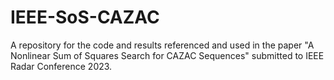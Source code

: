 # IEEE-SoS-CAZAC
A repository for the code and results referenced and used in the paper "A Nonlinear Sum of Squares Search for CAZAC Sequences"  submitted to IEEE Radar Conference 2023.
